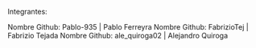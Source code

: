 Integrantes:

Nombre Github: Pablo-935 | Pablo Ferreyra
Nombre Github: FabrizioTej | Fabrizio Tejada
Nombre Github: ale_quiroga02 | Alejandro Quiroga
